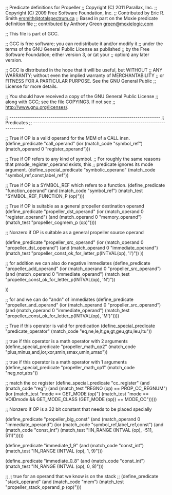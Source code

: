 ;; Predicate definitions for Propeller
;; Copyright (C) 2011 Parallax, Inc.
;; Copyright (C) 2009 Free Software Foundation, Inc.
;; Contributed by Eric R. Smith <ersmith@totalspectrum.ca>
;; Based in part on the Moxie predicate definition file
;; contributed by Anthony Green <green@moxielogic.com>

;; This file is part of GCC.

;; GCC is free software; you can redistribute it and/or modify it
;; under the terms of the GNU General Public License as published
;; by the Free Software Foundation; either version 3, or (at your
;; option) any later version.

;; GCC is distributed in the hope that it will be useful, but WITHOUT
;; ANY WARRANTY; without even the implied warranty of MERCHANTABILITY
;; or FITNESS FOR A PARTICULAR PURPOSE.  See the GNU General Public
;; License for more details.

;; You should have received a copy of the GNU General Public License
;; along with GCC; see the file COPYING3.  If not see
;; <http://www.gnu.org/licenses/>.

;; -------------------------------------------------------------------------
;; Predicates
;; -------------------------------------------------------------------------

;; True if OP is a valid operand for the MEM of a CALL insn.
(define_predicate "call_operand"
  (ior (match_code "symbol_ref")
       (match_operand 0 "register_operand")))

;; True if OP refers to any kind of symbol.
;; For roughly the same reasons that pmode_register_operand exists, this
;; predicate ignores its mode argument.
(define_special_predicate "symbolic_operand" 
   (match_code "symbol_ref,const,label_ref"))

;; True if OP is a SYMBOL_REF which refers to a function.
(define_predicate "function_operand"
  (and (match_code "symbol_ref")
       (match_test "SYMBOL_REF_FUNCTION_P (op)")))

;; True if OP is suitable as a general propeller destination operand
(define_predicate "propeller_dst_operand"
  (ior (match_operand 0 "register_operand")
       (and (match_operand 0 "memory_operand")
            (match_test "propeller_cogmem_p (op)"))))


;; Nonzero if OP is suitable as a general propeller source operand

(define_predicate "propeller_src_operand"
  (ior (match_operand 0 "propeller_dst_operand")
       (and (match_operand 0 "immediate_operand")
            (match_test "propeller_const_ok_for_letter_p(INTVAL(op), 'I')"))
))

;; for addition we can also do negative immediates
(define_predicate "propeller_add_operand"
  (ior (match_operand 0 "propeller_src_operand")
       (and (match_operand 0 "immediate_operand")
	    (match_test "propeller_const_ok_for_letter_p(INTVAL(op), 'N')"))

))

;; for and we can do "andn" of immediates
(define_predicate "propeller_and_operand"
  (ior (match_operand 0 "propeller_src_operand")
       (and (match_operand 0 "immediate_operand")
            (match_test "propeller_const_ok_for_letter_p(INTVAL(op), 'M')"))))


;; True if this operator is valid for predication
(define_special_predicate "predicate_operator"
  (match_code "eq,ne,le,lt,ge,gt,geu,gtu,leu,ltu"))

;; true if this operator is a math operator with 2 arguments
(define_special_predicate "propeller_math_op2"
  (match_code "plus,minus,and,ior,xor,smin,smax,umin,umax"))

;; true if this operator is a math operator with 1 arguments
(define_special_predicate "propeller_math_op1"
  (match_code "neg,not,abs"))

;; match the cc register
(define_special_predicate "cc_register"
  (and (match_code "reg")
       (and (match_test "REGNO (op) == PROP_CC_REGNUM")
	    (ior (match_test "mode == GET_MODE (op)")
		 (match_test "mode == VOIDmode && GET_MODE_CLASS (GET_MODE (op)) == MODE_CC")))))

;; Nonzero if OP is a 32 bit constant that needs to be placed specially

(define_predicate "propeller_big_const"
  (and (match_operand 0 "immediate_operand")
       (ior (match_code "symbol_ref,label_ref,const")
            (and (match_code "const_int")
	         (match_test "!IN_RANGE (INTVAL (op), -511, 511)")))))

(define_predicate "immediate_1_9"
  (and (match_code "const_int")
       (match_test "IN_RANGE (INTVAL (op), 1, 9)")))

(define_predicate "immediate_0_8"
  (and (match_code "const_int")
       (match_test "IN_RANGE (INTVAL (op), 0, 8)")))

;;
;; true for an operand that we know is on the stack
;;
(define_predicate "stack_operand"
  (and (match_code "mem")
       (match_test "propeller_stack_operand_p (op)")))
